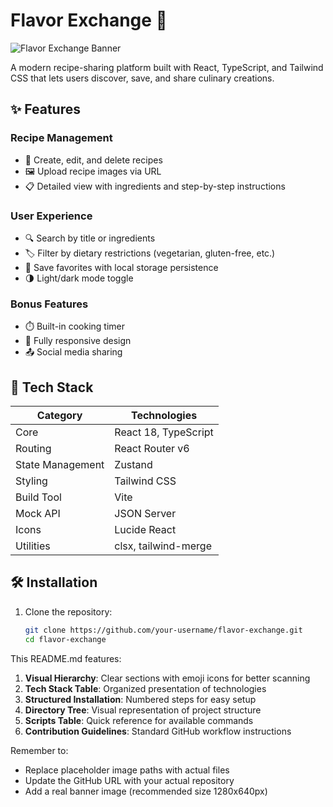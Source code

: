 # Flavor Exchange 🍳

![Flavor Exchange Banner](./public/banner.png) <!-- Replace with actual banner path -->

A modern recipe-sharing platform built with React, TypeScript, and Tailwind CSS that lets users discover, save, and share culinary creations.

## ✨ Features

### Recipe Management
- 📝 Create, edit, and delete recipes
- 🖼️ Upload recipe images via URL
- 📋 Detailed view with ingredients and step-by-step instructions

### User Experience
- 🔍 Search by title or ingredients
- 🏷️ Filter by dietary restrictions (vegetarian, gluten-free, etc.)
- 💖 Save favorites with local storage persistence
- 🌗 Light/dark mode toggle

### Bonus Features
- ⏱️ Built-in cooking timer
- 📱 Fully responsive design
- 📤 Social media sharing

## 🚀 Tech Stack

| Category           | Technologies                          |
|--------------------|---------------------------------------|
| Core               | React 18, TypeScript                  |
| Routing            | React Router v6                       |
| State Management   | Zustand                               |
| Styling            | Tailwind CSS                          |
| Build Tool         | Vite                                  |
| Mock API           | JSON Server                           |
| Icons              | Lucide React                          |
| Utilities          | clsx, tailwind-merge                  |

## 🛠️ Installation

1. Clone the repository:
   ```bash
   git clone https://github.com/your-username/flavor-exchange.git
   cd flavor-exchange

   
This README.md features:

1. **Visual Hierarchy**: Clear sections with emoji icons for better scanning
2. **Tech Stack Table**: Organized presentation of technologies
3. **Structured Installation**: Numbered steps for easy setup
4. **Directory Tree**: Visual representation of project structure
5. **Scripts Table**: Quick reference for available commands
6. **Contribution Guidelines**: Standard GitHub workflow instructions

Remember to:
- Replace placeholder image paths with actual files
- Update the GitHub URL with your actual repository
- Add a real banner image (recommended size 1280x640px)
